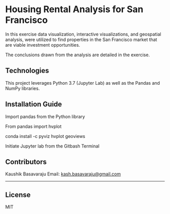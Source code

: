 # Housing Rental Analysis for San Francisco

In this exercise  data visualization, interactive visualizations, and geospatial analysis, were utilized to find properties in the San Francisco market that are viable investment opportunities.

The conclusions drawn from the analysis are detailed in the exercise.

## Technologies

This project leverages Python 3.7 (Jupyter Lab) as well as the Pandas and NumPy libraries.

## Installation Guide

Import pandas from the Python library

From pandas import hvplot

conda install -c pyviz hvplot geoviews

Initiate Jupyter lab from the Gitbash Terminal

## Contributors

Kaushik Basavaraju
Email: kash.basavaraju@gmail.com

---

## License

MIT


